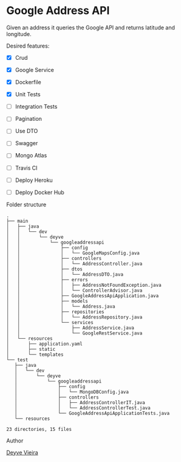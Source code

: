 # Google Address API

Given an address it queries the Google API and returns latitude and longitude.

 Desired features:

- [x] Crud
- [x] Google Service
- [x] Dockerfile
- [x] Unit Tests
- [ ] Integration Tests
- [ ] Pagination
- [ ] Use DTO
- [ ] Swagger
- [ ] Mongo Atlas
- [ ] Travis CI
- [ ] Deploy Heroku
- [ ] Deploy Docker Hub


 Folder structure
 
 ```text
.
├── main
│   ├── java
│   │   └── dev
│   │       └── deyve
│   │           └── googleaddressapi
│   │               ├── config
│   │               │   └── GoogleMapsConfig.java
│   │               ├── controllers
│   │               │   └── AddressController.java
│   │               ├── dtos
│   │               │   └── AddressDTO.java
│   │               ├── errors
│   │               │   ├── AddressNotFoundException.java
│   │               │   └── ControllerAdvisor.java
│   │               ├── GoogleAddressApiApplication.java
│   │               ├── models
│   │               │   └── Address.java
│   │               ├── repositories
│   │               │   └── AddressRepository.java
│   │               └── services
│   │                   ├── AddressService.java
│   │                   └── GoogleRestService.java
│   └── resources
│       ├── application.yaml
│       ├── static
│       └── templates
└── test
    ├── java
    │   └── dev
    │       └── deyve
    │           └── googleaddressapi
    │               ├── config
    │               │   └── MongoDBConfig.java
    │               ├── controllers
    │               │   ├── AddressControllerIT.java
    │               │   └── AddressControllerTest.java
    │               └── GoogleAddressApiApplicationTests.java
    └── resources

23 directories, 15 files

```

Author

[Deyve Vieira](https://www.deyve.dev/)


